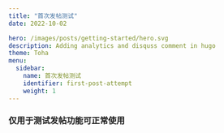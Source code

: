 ```yaml
---
title: "首次发帖测试"
date: 2022-10-02

hero: /images/posts/getting-started/hero.svg
description: Adding analytics and disquss comment in hugo 
theme: Toha
menu:
  sidebar:
    name: 首次发帖测试
    identifier: first-post-attempt
    weight: 1
---
```


### 仅用于测试发帖功能可正常使用
